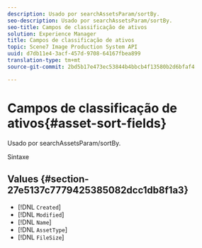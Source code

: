 ```yaml
---
description: Usado por searchAssetsParam/sortBy.
seo-description: Usado por searchAssetsParam/sortBy.
seo-title: Campos de classificação de ativos
solution: Experience Manager
title: Campos de classificação de ativos
topic: Scene7 Image Production System API
uuid: d7db11e4-3acf-457d-9708-64167fbea899
translation-type: tm+mt
source-git-commit: 2bd5b17e473ec53844b4bbcb4f13580b2d6bfaf4

---
```



# Campos de classificação de ativos{#asset-sort-fields}

Usado por searchAssetsParam/sortBy.

Sintaxe

## Values {#section-27e5137c7779425385082dcc1db8f1a3}

* [!DNL `Created`]
* [!DNL `Modified`]
* [!DNL `Name`]
* [!DNL `AssetType`]
* [!DNL `FileSize`]

